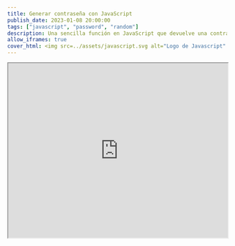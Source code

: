 ```yaml
---
title: Generar contraseña con JavaScript
publish_date: 2023-01-08 20:00:00
tags: ["javascript", "password", "random"]
description: Una sencilla función en JavaScript que devuelve una contraseña aleatoria.
allow_iframes: true
cover_html: <img src=../assets/javascript.svg alt="Logo de Javascript" />
---
```


<iframe src="https://playjs.dev/ZnVuY3Rpb24gZ2VuZXJhdGVQYXNzd29yZChsZW5ndGgpIHsKICAgIGNvbnN0IGFsbG93ZWRDaGFycyA9ICdBQkNERUZHSElKS0xNTk9QUVJTVFVWV1hZWmFiY2RlZmdoaWprbG1ub3BxcnN0dXZ3eHl6MDEyMzQ1Njc4OScKICAgIGxldCByYW5kb21TdHJpbmcgPSAnJwogICAgZm9yIChsZXQgaSA9IDA7IGkgPCBsZW5ndGg7IGkrKykgewogICAgICAgIHJhbmRvbVN0cmluZyArPSBhbGxvd2VkQ2hhcnMuY2hhckF0KE1hdGguZmxvb3IoTWF0aC5yYW5kb20oKSAqIGFsbG93ZWRDaGFycy5sZW5ndGgpKQogICAgfQogICAgcmV0dXJuIHJhbmRvbVN0cmluZwp9CmdlbmVyYXRlUGFzc3dvcmQoMTYp" width="100%" height="400" />
